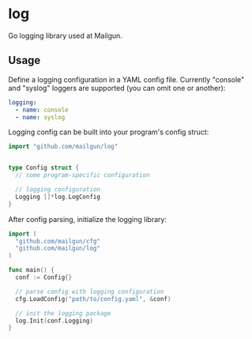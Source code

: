 log
===

Go logging library used at Mailgun.

Usage
-----

Define a logging configuration in a YAML config file. Currently "console" and "syslog" loggers are supported (you can omit one or another):

```yaml
logging:
  - name: console
  - name: syslog
```

Logging config can be built into your program's config struct:

```go
import "github.com/mailgun/log"


type Config struct {
  // some program-specific configuration

  // logging configuration
  Logging []*log.LogConfig
}
```

After config parsing, initialize the logging library:

```go
import (
  "github.com/mailgun/cfg"
  "github.com/mailgun/log"
)

func main() {
  conf := Config{}

  // parse config with logging configuration
  cfg.LoadConfig("path/to/config.yaml", &conf)

  // init the logging package
  log.Init(conf.Logging)
}
```
